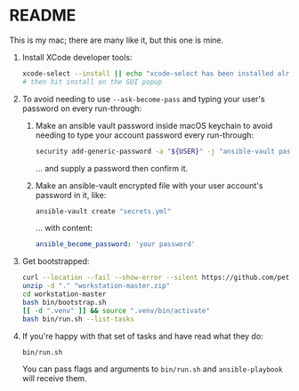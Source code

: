 # README

This is my mac; there are many like it, but this one is mine.

1. Install XCode developer tools:

    ```bash
    xcode-select --install || echo "xcode-select has been installed already, probably."
    # then hit install on the GUI popup
    ```

1. To avoid needing to use `--ask-become-pass` and typing your user's password on every run-through:

    1. Make an ansible vault password inside macOS keychain to avoid needing to type your account password every run-through:

        ```bash
        security add-generic-password -a "${USER}" -j "ansible-vault password for workstation repo" -s "workstation" -w
        ```

        ... and supply a password then confirm it.

    1. Make an ansible-vault encrypted file with your user account's password in it, like:

        ```bash
        ansible-vault create "secrets.yml"
        ```

        ... with content:

        ```yaml
        ansible_become_password: 'your password'
        ```

1. Get bootstrapped:

    ```bash
    curl --location --fail --show-error --silent https://github.com/petemounce/workstation/archive/refs/heads/master.zip --output "workstation-master.zip"
    unzip -d "." "workstation-master.zip"
    cd workstation-master
    bash bin/bootstrap.sh
    [[ -d ".venv" ]] && source ".venv/bin/activate"
    bash bin/run.sh --list-tasks
    ```

1. If you're happy with that set of tasks and have read what they do:

    ```shell
    bin/run.sh
    ```

    You can pass flags and arguments to `bin/run.sh` and `ansible-playbook` will receive them.
